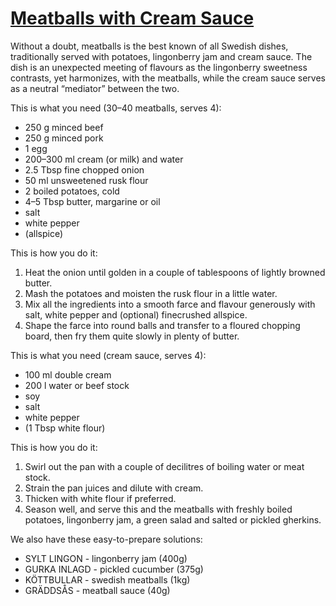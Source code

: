 # [Meatballs with Cream Sauce](https://www.ikea.com/ms/en_SG/pdf/restaurant/Meatballs_w_creamsauce.pdf)

Without a doubt, meatballs is the best known of all Swedish dishes, traditionally served with potatoes, lingonberry jam
and cream sauce.
The dish is an unexpected meeting of flavours as the lingonberry sweetness contrasts, yet harmonizes, with the
meatballs, while the cream sauce serves as a neutral “mediator” between the two.

This is what you need (30–40 meatballs, serves 4):

* 250 g minced beef
* 250 g minced pork
* 1 egg
* 200–300 ml cream (or milk) and water
* 2.5 Tbsp fine chopped onion
* 50 ml unsweetened rusk flour
* 2 boiled potatoes, cold
* 4–5 Tbsp butter, margarine or oil
* salt
* white pepper
* (allspice)

This is how you do it:

1. Heat the onion until golden in a couple of tablespoons of lightly browned butter.
2. Mash the potatoes and moisten the rusk flour in a little water.
3. Mix all the ingredients into a smooth farce and flavour generously with salt, white pepper and (optional) finecrushed
   allspice.
4. Shape the farce into round balls and transfer to a floured chopping board, then fry them quite slowly in plenty of
   butter.

This is what you need (cream sauce, serves 4):

* 100 ml double cream
* 200 l water or beef stock
* soy
* salt
* white pepper
* (1 Tbsp white flour)

This is how you do it:

1. Swirl out the pan with a couple of decilitres of boiling water or meat stock.
2. Strain the pan juices and dilute with cream.
3. Thicken with white flour if preferred.
4. Season well, and serve this and the meatballs with freshly boiled potatoes, lingonberry jam, a green salad and salted
   or pickled gherkins.

We also have these easy-to-prepare solutions:

* SYLT LINGON - lingonberry jam (400g)
* GURKA INLAGD - pickled cucumber (375g)
* KÖTTBULLAR - swedish meatballs (1kg)
* GRÄDDSÅS - meatball sauce (40g)
